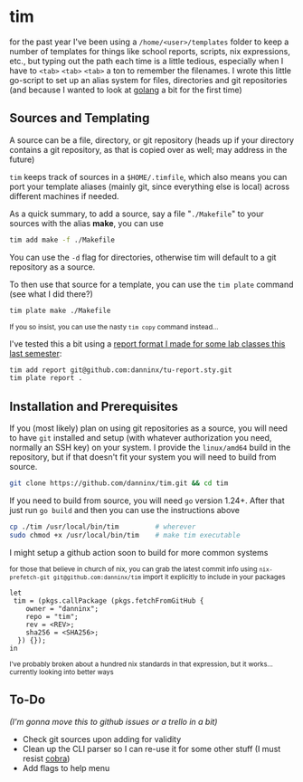 # tim
for the past year I've been using a `/home/<user>/templates` folder to keep a number of templates for things like school reports, scripts, nix expressions, etc., but typing out the path each time is a little tedious, especially when I have to `<tab>` `<tab>` `<tab>` a ton to remember the filenames. I wrote this little go-script to set up an alias system for files, directories and git repositories (and because I wanted to look at [golang](https://go.dev/) a bit for the first time)

## Sources and Templating
A source can be a file, directory, or git repository (heads up if your directory contains a git repository, as that is copied over as well; may address in the future)

`tim` keeps track of sources in a `$HOME/.timfile`, which also means you can port your template aliases (mainly git, since everything else is local) across different machines if needed.

As a quick summary, to add a source, say a file "`./Makefile`" to your sources with the alias **make**, you can use

```sh
tim add make -f ./Makefile
```

You can use the `-d` flag for directories, otherwise tim will default to a git repository as a source.

To then use that source for a template, you can use the `tim plate` command (see what I did there?)

```sh 
tim plate make ./Makefile
```

<sup>If you so insist, you can use the nasty `tim copy` command instead...</sup>

I've tested this a bit using a [report format I made for some lab classes this last semester](https://github.com/danninx/tu-report.sty):

```sh
tim add report git@github.com:danninx/tu-report.sty.git
tim plate report .
```

## Installation and Prerequisites
If you (most likely) plan on using git repositories as a source, you will need to have `git` installed and setup (with whatever authorization you need, normally an SSH key) on your system. I provide the `linux/amd64` build in the repository, but if that doesn't fit your system you will need to build from source. 

```sh
git clone https://github.com/danninx/tim.git && cd tim
```

If you need to build from source, you will need `go` version 1.24+. After that just run `go build` and then you can use the instructions above

```sh
cp ./tim /usr/local/bin/tim         # wherever 
sudo chmod +x /usr/local/bin/tim    # make tim executable
```

I might setup a github action soon to build for more common systems

<sup> for those that believe in church of nix, you can grab the latest commit info using `nix-prefetch-git git@github.com:danninx/tim` import it explicitly to include in your packages </sup>

```
let
 tim = (pkgs.callPackage (pkgs.fetchFromGitHub {
    owner = "danninx";
    repo = "tim";
    rev = <REV>;
    sha256 = <SHA256>;
  }) {});
in
```

<sup> I've probably broken about a hundred nix standards in that expression, but it works... currently looking into better ways</sup>

## To-Do
*(I'm gonna move this to github issues or a trello in a bit)*

- Check git sources upon adding for validity
- Clean up the CLI parser so I can re-use it for some other stuff (I must resist [cobra](https://github.com/spf13/cobra))
- Add flags to help menu
